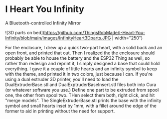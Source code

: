 # I Heart You Infinity
 A Bluetooth-controlled Infinity Mirror
 
 ![3D parts on bed](https://github.com/ThingsRobMade/I-Heart-You-Infinity/blob/main/Images/InfinityHeart3Dparts.JPG | width="250")


For the enclosure, I drew up a quick two-part heart, with a solid back and an open front, and printed that out. Then I realized the the enclosure should probably be able to house the battery and the ESP32 Thing as well, so rather than redesign and reprint it, I simply designed a base that could hold everything. I gave it a couple of little hearts and an infinity symbol to keep with the theme, and printed it in two colors, just because I can. If you're using a dual extruder 3D printer, you'll need to load the DualExtruderBase.stl and DualExptruderBaseInsert.stl files both into Cura (or whatever software you use.) Define one part to be extruded from spool one, the other from spool two. THen select them both, right click, and hit "merge models". The SingleExtruderBase.stl prints the base with the infinity symbol and small hearts inset by 1mm, with a fillet around the edge of the former to aid in printing without the need for support.
